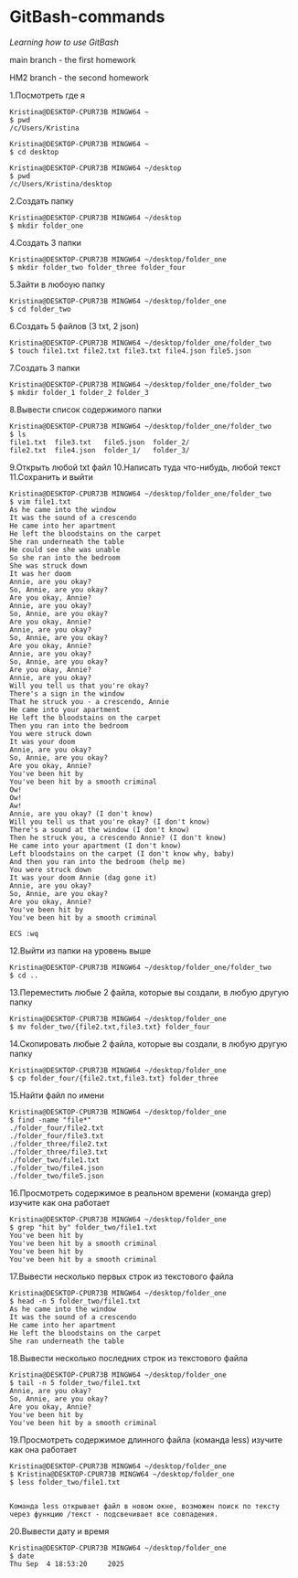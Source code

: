 # GitBash-commands

*Learning how to use GitBash*

main branch - the first homework

HM2 branch - the second homework

1.Посмотреть где я
```
Kristina@DESKTOP-CPUR73B MINGW64 ~
$ pwd
/c/Users/Kristina

Kristina@DESKTOP-CPUR73B MINGW64 ~
$ cd desktop

Kristina@DESKTOP-CPUR73B MINGW64 ~/desktop
$ pwd
/c/Users/Kristina/desktop
```
2.Создать папку
```
Kristina@DESKTOP-CPUR73B MINGW64 ~/desktop
$ mkdir folder_one
```

4.Создать 3 папки
```
Kristina@DESKTOP-CPUR73B MINGW64 ~/desktop/folder_one
$ mkdir folder_two folder_three folder_four
```

5.Зайти в любоую папку
```
Kristina@DESKTOP-CPUR73B MINGW64 ~/desktop/folder_one
$ cd folder_two
```

6.Создать 5 файлов (3 txt, 2 json)
```
Kristina@DESKTOP-CPUR73B MINGW64 ~/desktop/folder_one/folder_two
$ touch file1.txt file2.txt file3.txt file4.json file5.json
```

7.Создать 3 папки
```
Kristina@DESKTOP-CPUR73B MINGW64 ~/desktop/folder_one/folder_two
$ mkdir folder_1 folder_2 folder_3
```

8.Вывести список содержимого папки
```
Kristina@DESKTOP-CPUR73B MINGW64 ~/desktop/folder_one/folder_two
$ ls
file1.txt  file3.txt   file5.json  folder_2/
file2.txt  file4.json  folder_1/   folder_3/
```

9.Открыть любой txt файл 10.Написать туда что-нибудь, любой текст 11.Сохранить и выйти
```
Kristina@DESKTOP-CPUR73B MINGW64 ~/desktop/folder_one/folder_two
$ vim file1.txt
As he came into the window
It was the sound of a crescendo
He came into her apartment
He left the bloodstains on the carpet
She ran underneath the table
He could see she was unable
So she ran into the bedroom
She was struck down
It was her doom
Annie, are you okay?
So, Annie, are you okay?
Are you okay, Annie?
Annie, are you okay?
So, Annie, are you okay?
Are you okay, Annie?
Annie, are you okay?
So, Annie, are you okay?
Are you okay, Annie?
Annie, are you okay?
So, Annie, are you okay?
Are you okay, Annie?
Annie, are you okay?
Will you tell us that you're okay?
There's a sign in the window
That he struck you - a crescendo, Annie
He came into your apartment
He left the bloodstains on the carpet
Then you ran into the bedroom
You were struck down
It was your doom
Annie, are you okay?
So, Annie, are you okay?
Are you okay, Annie?
You've been hit by
You've been hit by a smooth criminal
Ow!
Ow!
Aw!
Annie, are you okay? (I don't know)
Will you tell us that you're okay? (I don't know)
There's a sound at the window (I don't know)
Then he struck you, a crescendo Annie? (I don't know)
He came into your apartment (I don't know)
Left bloodstains on the carpet (I don't know why, baby)
And then you ran into the bedroom (help me)
You were struck down
It was your doom Annie (dag gone it)
Annie, are you okay?
So, Annie, are you okay?
Are you okay, Annie?
You've been hit by
You've been hit by a smooth criminal
```
```
ECS :wq
```
12.Выйти из папки на уровень выше
```
Kristina@DESKTOP-CPUR73B MINGW64 ~/desktop/folder_one/folder_two
$ cd ..
```
13.Переместить любые 2 файла, которые вы создали, в любую другую папку
```
Kristina@DESKTOP-CPUR73B MINGW64 ~/desktop/folder_one
$ mv folder_two/{file2.txt,file3.txt} folder_four
```

14.Скопировать любые 2 файла, которые вы создали, в любую другую папку
```
Kristina@DESKTOP-CPUR73B MINGW64 ~/desktop/folder_one
$ cp folder_four/{file2.txt,file3.txt} folder_three
```

15.Найти файл по имени
```
Kristina@DESKTOP-CPUR73B MINGW64 ~/desktop/folder_one
$ find -name "file*"
./folder_four/file2.txt
./folder_four/file3.txt
./folder_three/file2.txt
./folder_three/file3.txt
./folder_two/file1.txt
./folder_two/file4.json
./folder_two/file5.json

```
16.Просмотреть содержимое в реальном времени (команда grep) изучите как она работает
```
Kristina@DESKTOP-CPUR73B MINGW64 ~/desktop/folder_one
$ grep "hit by" folder_two/file1.txt
You've been hit by
You've been hit by a smooth criminal
You've been hit by
You've been hit by a smooth criminal

```
17.Вывести несколько первых строк из текстового файла
```
Kristina@DESKTOP-CPUR73B MINGW64 ~/desktop/folder_one
$ head -n 5 folder_two/file1.txt
As he came into the window
It was the sound of a crescendo
He came into her apartment
He left the bloodstains on the carpet
She ran underneath the table

```
18.Вывести несколько последних строк из текстового файла
```
Kristina@DESKTOP-CPUR73B MINGW64 ~/desktop/folder_one
$ tail -n 5 folder_two/file1.txt
Annie, are you okay?
So, Annie, are you okay?
Are you okay, Annie?
You've been hit by
You've been hit by a smooth criminal

```
19.Просмотреть содержимое длинного файла (команда less) изучите как она работает
```
Kristina@DESKTOP-CPUR73B MINGW64 ~/desktop/folder_one
$ Kristina@DESKTOP-CPUR73B MINGW64 ~/desktop/folder_one
$ less folder_two/file1.txt


Команда less открывает файл в новом окне, возможен поиск по тексту через функцию /текст - подсвечивает все совпадения.
```
20.Вывести дату и время
```
Kristina@DESKTOP-CPUR73B MINGW64 ~/desktop/folder_one
$ date
Thu Sep  4 18:53:20     2025
```
